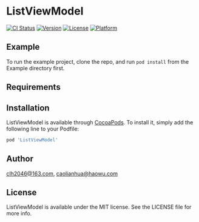 # ListViewModel

[![CI Status](https://img.shields.io/travis/clh2046@163.com/ListViewModel.svg?style=flat)](https://travis-ci.org/clh2046@163.com/ListViewModel)
[![Version](https://img.shields.io/cocoapods/v/ListViewModel.svg?style=flat)](https://cocoapods.org/pods/ListViewModel)
[![License](https://img.shields.io/cocoapods/l/ListViewModel.svg?style=flat)](https://cocoapods.org/pods/ListViewModel)
[![Platform](https://img.shields.io/cocoapods/p/ListViewModel.svg?style=flat)](https://cocoapods.org/pods/ListViewModel)

## Example

To run the example project, clone the repo, and run `pod install` from the Example directory first.

## Requirements

## Installation

ListViewModel is available through [CocoaPods](https://cocoapods.org). To install
it, simply add the following line to your Podfile:

```ruby
pod 'ListViewModel'
```

## Author

clh2046@163.com, caolianhua@haowu.com

## License

ListViewModel is available under the MIT license. See the LICENSE file for more info.
